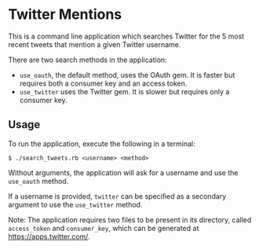 # Twitter Mentions

This is a command line application which searches Twitter for the 5 most recent tweets that mention a given Twitter username.

There are two search methods in the application:

- `use_oauth`, the default method, uses the OAuth gem. It is faster but requires both a consumer key and an access token.
- `use_twitter` uses the Twitter gem. It is slower but requires only a consumer key.

## Usage

To run the application, execute the following in a terminal:
```
$ ./search_tweets.rb <username> <method> 
```
Without arguments, the application will ask for a username and use the `use_oauth` method.

If a username is provided, `twitter` can be specified as a secondary argument to use the `use_twitter` method.

Note:
The application requires two files to be present in its directory, called `access_token` and `consumer_key`, which can be generated at https://apps.twitter.com/.
